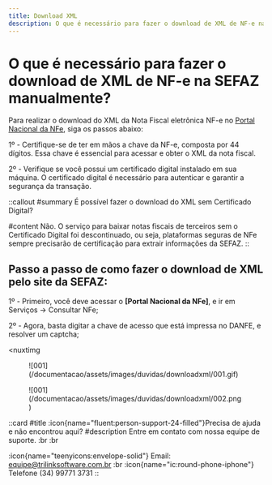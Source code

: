 ```yaml
---
title: Download XML
description: O que é necessário para fazer o download de XML de NF-e na SEFAZ manualmente?
---
```


# O que é necessário para fazer o download de XML de NF-e na SEFAZ manualmente?

Para realizar o download do XML da Nota Fiscal eletrônica NF-e no [Portal Nacional da NFe](https://www.nfe.fazenda.gov.br/portal/principal.aspx), siga os passos abaixo:

1º - Certifique-se de ter em mãos a chave da NF-e, composta por 44 dígitos. Essa chave é essencial para acessar e obter o XML da nota fiscal.

2º - Verifique se você possui um certificado digital instalado em sua máquina. O certificado digital é necessário para autenticar e garantir a segurança da transação.

::callout
#summary
É possível fazer o download do XML sem Certificado Digital?

#content
Não. O serviço para baixar notas fiscais de terceiros sem o Certificado Digital foi descontinuado, ou seja, plataformas seguras de NFe sempre precisarão de         certificação para extrair informações da SEFAZ.
::

## Passo a passo de como fazer o download de XML pelo site da SEFAZ:

1º - Primeiro, você deve acessar o __[Portal Nacional da NFe]__, e ir em Serviços → Consultar NFe;

2º - Agora, basta digitar a chave de acesso que está impressa no DANFE, e resolver um captcha;

<nuxtimg
<figure markdown>
  ![001](/documentacao/assets/images/duvidas/downloadxml/001.gif)
</figure>

<figure markdown>
  ![001](/documentacao/assets/images/duvidas/downloadxml/002.png)
</figure>

 ::card
 #title
 :icon{name="fluent:person-support-24-filled"}Precisa de ajuda e não encontrou aqui?
 #description
 Entre em contato com nossa equipe de suporte. :br :br

:icon{name="teenyicons:envelope-solid"} Email:  <equipe@trilinksoftware.com.br>
:br
:icon{name="ic:round-phone-iphone"} Telefone (34) 99771 3731
 ::
